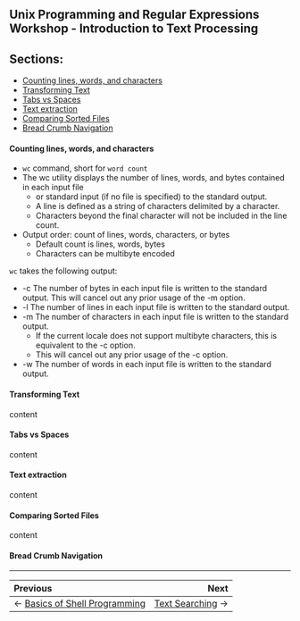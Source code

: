 ## Unix Programming and Regular Expressions Workshop - Introduction to Text Processing

## Sections:

* [Counting lines, words, and characters](#counting-lines\,-words\,-and-characters)
* [Transforming Text](#transforming-text)
* [Tabs vs Spaces](#tabs-vs-spaces)
* [Text extraction](#text-extraction)
* [Comparing Sorted Files](#comparing-sorted-files)
* [Bread Crumb Navigation](#bread-crumb-navigation)

#### Counting lines, words, and characters

* `wc` command, short for `word count`
* The wc utility displays the number of lines, words, and bytes contained in each input file
  * or standard input (if no file is specified) to the standard output.
  * A line is defined as a string of characters delimited by a <newline> character.
  * Characters beyond the final <newline> character will not be included in the line count.
* Output order: count of lines, words, characters, or bytes
  * Default count is lines, words, bytes
  * Characters can be multibyte encoded

`wc` takes the following output:

* -c The number of bytes in each input file is written to the standard output.  This will cancel out any prior usage of the -m option.
* -l The number of lines in each input file is written to the standard output.
* -m The number of characters in each input file is written to the standard output.
  * If the current locale does not support multibyte characters, this is equivalent to the -c option.
  * This will cancel out any prior usage of the -c option.
* -w The number of words in each input file is written to the standard output.

#### Transforming Text

content

#### Tabs vs Spaces

content

#### Text extraction

content

#### Comparing Sorted Files

content

#### Bread Crumb Navigation
_________________________

Previous | Next
:------- | ---:
← [Basics of Shell Programming](./basics-of-shell-programming.md) | [Text Searching](./text-searching.md) →
